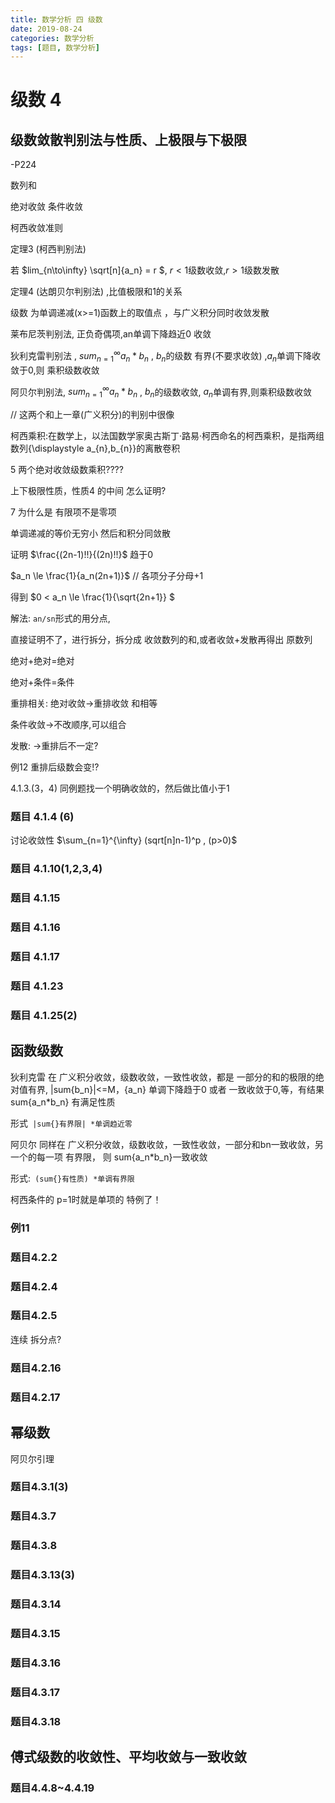 ```yaml
---
title: 数学分析 四 级数
date: 2019-08-24
categories: 数学分析
tags: [题目, 数学分析]
---
```


# 级数 4

## 级数敛散判别法与性质、上极限与下极限

-P224

数列和

绝对收敛 条件收敛

柯西收敛准则

定理3 (柯西判别法)

若 $lim_{n\to\infty} \sqrt[n]{a_n} = r $, $r<1$级数收敛,$r>1$级数发散

定理4 (达朗贝尔判别法) ,比值极限和1的关系

级数 为单调递减(x>=1)函数上的取值点 ，与广义积分同时收敛发散

莱布尼茨判别法, 正负奇偶项,an单调下降趋近0 收敛

狄利克雷判别法 , $sum_{n=1}^{\infty} {a_n*b_n}$ , $b_n$的级数 有界(不要求收敛) ,$a_n$单调下降收敛于0,则 乘积级数收敛

阿贝尔判别法, $sum_{n=1}^{\infty} {a_n*b_n}$ , $b_n$的级数收敛, $a_n$单调有界,则乘积级数收敛

// 这两个和上一章(广义积分)的判别中很像

柯西乘积:在数学上，以法国数学家奥古斯丁·路易·柯西命名的柯西乘积，是指两组数列{\displaystyle a_{n},b_{n}}的离散卷积

<!-- more -->

5 两个绝对收敛级数乘积????

上下极限性质，性质4 的中间 怎么证明?

7 为什么是 有限项不是零项

单调递减的等价无穷小 然后和积分同敛散

证明 $\frac{(2n-1)!!}{(2n)!!}$ 趋于0

$a_n \le \frac{1}{a_n(2n+1)}$ // 各项分子分母+1

得到 $0 < a_n \le \frac{1}{\sqrt{2n+1}} $

解法: `an/sn`形式的用分点,

直接证明不了，进行拆分，拆分成 收敛数列的和,或者收敛+发散再得出 原数列

绝对+绝对=绝对

绝对+条件=条件

重排相关: 绝对收敛->重排收敛 和相等

条件收敛->不改顺序,可以组合

发散: ->重排后不一定?

例12 重排后级数会变!?

4.1.3.(3，4) 同例题找一个明确收敛的，然后做比值小于1

### 题目 4.1.4 (6)

讨论收敛性 $\sum_{n=1}^{\infty} (sqrt[n]n-1)^p , (p>0)$

### 题目 4.1.10(1,2,3,4)

### 题目 4.1.15

### 题目 4.1.16

### 题目 4.1.17

### 题目 4.1.23

### 题目 4.1.25(2)

## 函数级数

狄利克雷 在 广义积分收敛，级数收敛，一致性收敛，都是 一部分的和的极限的绝对值有界, |sum{b_n}|<=M，{a_n} 单调下降趋于0 或者 一致收敛于0,等，有结果 sum{a_n*b_n} 有满足性质

形式` |sum{}有界限| *单调趋近零`

阿贝尔 同样在 广义积分收敛，级数收敛，一致性收敛，一部分和bn一致收敛，另一个的每一项 有界限， 则 sum{a_n*b_n}一致收敛

形式:` (sum{}有性质) *单调有界限`

柯西条件的 p=1时就是单项的 特例了！

### 例11

### 题目4.2.2

### 题目4.2.4

### 题目4.2.5

连续 拆分点?

### 题目4.2.16

### 题目4.2.17

## 幂级数

阿贝尔引理

### 题目4.3.1(3)

### 题目4.3.7

### 题目4.3.8

### 题目4.3.13(3)

### 题目4.3.14

### 题目4.3.15

### 题目4.3.16

### 题目4.3.17

### 题目4.3.18

## 傅式级数的收敛性、平均收敛与一致收敛

### 题目4.4.8~4.4.19

